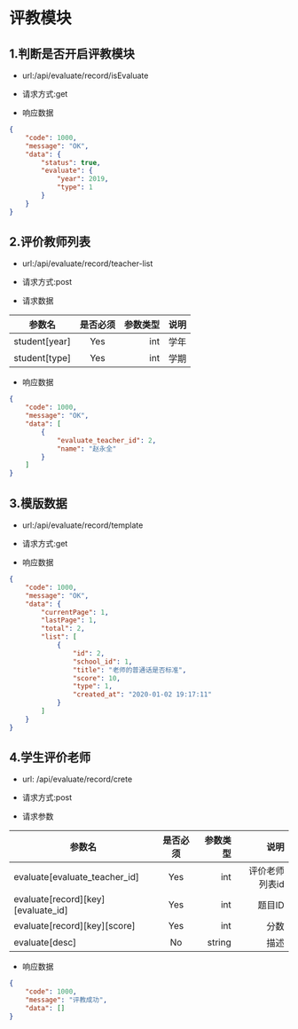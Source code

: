# 评教模块

## 1.判断是否开启评教模块

- url:/api/evaluate/record/isEvaluate

- 请求方式:get

- 响应数据

``` json
{
    "code": 1000,
    "message": "OK",
    "data": {
        "status": true,
        "evaluate": {
            "year": 2019,
            "type": 1
        }
    }
}
```

## 2.评价教师列表

- url:/api/evaluate/record/teacher-list

- 请求方式:post

- 请求数据

| 参数名   | 是否必须     | 参数类型 | 说明   |
| -------- | :----------: | -----:   | -----: |
| student[year]    | Yes          | int      |  学年    |
| student[type]    | Yes          | int      |  学期    |


- 响应数据

``` json
{
    "code": 1000,
    "message": "OK",
    "data": [
        {
            "evaluate_teacher_id": 2,
            "name": "赵永全"
        }
    ]
}
```


## 3.模版数据

- url:/api/evaluate/record/template

- 请求方式:get

- 响应数据

```json
{
    "code": 1000,
    "message": "OK",
    "data": {
        "currentPage": 1,
        "lastPage": 1,
        "total": 2,
        "list": [
            {
                "id": 2,
                "school_id": 1,
                "title": "老师的普通话是否标准",
                "score": 10,
                "type": 1,
                "created_at": "2020-01-02 19:17:11"
            }
        ]
    }
}
```

## 4.学生评价老师
- url: /api/evaluate/record/crete

- 请求方式:post

- 请求参数

| 参数名   | 是否必须     | 参数类型 | 说明   |
| -------- | :----------: | -----:   | -----: |
| evaluate[evaluate_teacher_id]    | Yes      | int      |     评价老师列表id   |
| evaluate[record][key][evaluate_id]    | Yes      | int      |    题目ID   |
| evaluate[record][key][score]    | Yes      | int      |    分数   |
| evaluate[desc]    | No      | string      |     描述   |



- 响应数据
```json
{
    "code": 1000,
    "message": "评教成功",
    "data": []
}
```
